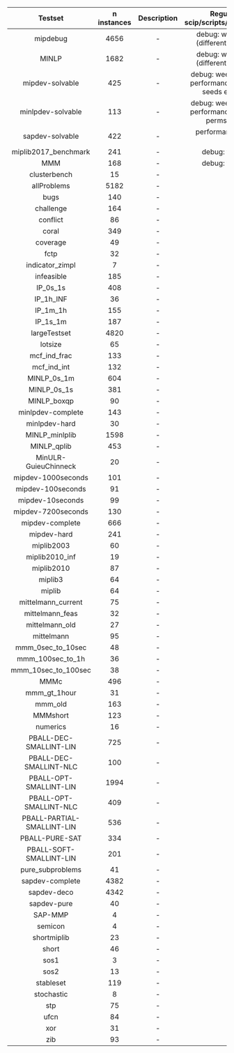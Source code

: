 |      Testset               | n instances | Description |              Regular testing (see scip/scripts/jenkins/*_testruns.sh)              | Remarks |
|:--------------------------:|:-----------:|:-----------:|:----------------------------------------------------------------------------------:|:-------:|
| mipdebug                   |        4656 | -           | debug: weekdays 60s soplex (different settings) and cplex;                         | -       |
| MINLP                      |        1682 | -           | debug: weekdays 60s soplex (different settings) and cplex;                         | -       |
| mipdev-solvable            |         425 | -           | debug: weekends 7200s soplex; performance: saturdays 7200s 5 seeds exclusive M620v3; | -       |
| minlpdev-solvable          |         113 | -           | debug: weekends 7200s soplex; performance: saturdays 3600s 5 perms exclusive M640; | -       |
| sapdev-solvable            |         422 | -           | performance: sundays 3600s M630v2;                                                 | -       |
| miplib2017_benchmark       |         241 | -           | debug: fiberscip: sundays                                                          | -       |
| MMM                        |         168 | -           | debug: fiberscip: sundays                                                          | -       |
| clusterbench               |          15 | -           | fridays                                                                            | -       |
| allProblems                |        5182 | -           | -                                                                                  | -       |
| bugs                       |         140 | -           | -                                                                                  | -       |
| challenge                  |         164 | -           | -                                                                                  | -       |
| conflict                   |          86 | -           | -                                                                                  | -       |
| coral                      |         349 | -           | -                                                                                  | -       |
| coverage                   |          49 | -           | -                                                                                  | -       |
| fctp                       |          32 | -           | -                                                                                  | -       |
| indicator_zimpl            |           7 | -           | -                                                                                  | -       |
| infeasible                 |         185 | -           | -                                                                                  | -       |
| IP_0s_1s                   |         408 | -           | -                                                                                  | -       |
| IP_1h_INF                  |          36 | -           | -                                                                                  | -       |
| IP_1m_1h                   |         155 | -           | -                                                                                  | -       |
| IP_1s_1m                   |         187 | -           | -                                                                                  | -       |
| largeTestset               |        4820 | -           | -                                                                                  | -       |
| lotsize                    |          65 | -           | -                                                                                  | -       |
| mcf_ind_frac               |         133 | -           | -                                                                                  | -       |
| mcf_ind_int                |         132 | -           | -                                                                                  | -       |
| MINLP_0s_1m                |         604 | -           | -                                                                                  | -       |
| MINLP_0s_1s                |         381 | -           | -                                                                                  | -       |
| MINLP_boxqp                |          90 | -           | -                                                                                  | -       |
| minlpdev-complete          |         143 | -           | -                                                                                  | -       |
| minlpdev-hard              |          30 | -           | -                                                                                  | -       |
| MINLP_minlplib             |        1598 | -           | -                                                                                  | -       |
| MINLP_qplib                |         453 | -           | -                                                                                  | -       |
| MinULR-GuieuChinneck       |          20 | -           | -                                                                                  | -       |
| mipdev-1000seconds         |         101 | -           | -                                                                                  | -       |
| mipdev-100seconds          |          91 | -           | -                                                                                  | -       |
| mipdev-10seconds           |          99 | -           | -                                                                                  | -       |
| mipdev-7200seconds         |         130 | -           | -                                                                                  | -       |
| mipdev-complete            |         666 | -           | -                                                                                  | -       |
| mipdev-hard                |         241 | -           | -                                                                                  | -       |
| miplib2003                 |          60 | -           | -                                                                                  | -       |
| miplib2010_inf             |          19 | -           | -                                                                                  | -       |
| miplib2010                 |          87 | -           | -                                                                                  | -       |
| miplib3                    |          64 | -           | -                                                                                  | -       |
| miplib                     |          64 | -           | -                                                                                  | -       |
| mittelmann_current         |          75 | -           | -                                                                                  | -       |
| mittelmann_feas            |          32 | -           | -                                                                                  | -       |
| mittelmann_old             |          27 | -           | -                                                                                  | -       |
| mittelmann                 |          95 | -           | -                                                                                  | -       |
| mmm_0sec_to_10sec          |          48 | -           | -                                                                                  | -       |
| mmm_100sec_to_1h           |          36 | -           | -                                                                                  | -       |
| mmm_10sec_to_100sec        |          38 | -           | -                                                                                  | -       |
| MMMc                       |         496 | -           | -                                                                                  | -       |
| mmm_gt_1hour               |          31 | -           | -                                                                                  | -       |
| mmm_old                    |         163 | -           | -                                                                                  | -       |
| MMMshort                   |         123 | -           | -                                                                                  | -       |
| numerics                   |          16 | -           | -                                                                                  | -       |
| PBALL-DEC-SMALLINT-LIN     |         725 | -           | -                                                                                  | -       |
| PBALL-DEC-SMALLINT-NLC     |         100 | -           | -                                                                                  | -       |
| PBALL-OPT-SMALLINT-LIN     |        1994 | -           | -                                                                                  | -       |
| PBALL-OPT-SMALLINT-NLC     |         409 | -           | -                                                                                  | -       |
| PBALL-PARTIAL-SMALLINT-LIN |         536 | -           | -                                                                                  | -       |
| PBALL-PURE-SAT             |         334 | -           | -                                                                                  | -       |
| PBALL-SOFT-SMALLINT-LIN    |         201 | -           | -                                                                                  | -       |
| pure_subproblems           |          41 | -           | -                                                                                  | -       |
| sapdev-complete            |        4382 | -           | -                                                                                  | -       |
| sapdev-deco                |        4342 | -           | -                                                                                  | -       |
| sapdev-pure                |          40 | -           | -                                                                                  | -       |
| SAP-MMP                    |           4 | -           | -                                                                                  | -       |
| semicon                    |           4 | -           | -                                                                                  | -       |
| shortmiplib                |          23 | -           | -                                                                                  | -       |
| short                      |          46 | -           | -                                                                                  | -       |
| sos1                       |           3 | -           | -                                                                                  | -       |
| sos2                       |          13 | -           | -                                                                                  | -       |
| stableset                  |         119 | -           | -                                                                                  | -       |
| stochastic                 |           8 | -           | -                                                                                  | -       |
| stp                        |          75 | -           | -                                                                                  | -       |
| ufcn                       |          84 | -           | -                                                                                  | -       |
| xor                        |          31 | -           | -                                                                                  | -       |
| zib                        |          93 | -           | -                                                                                  | -       |
